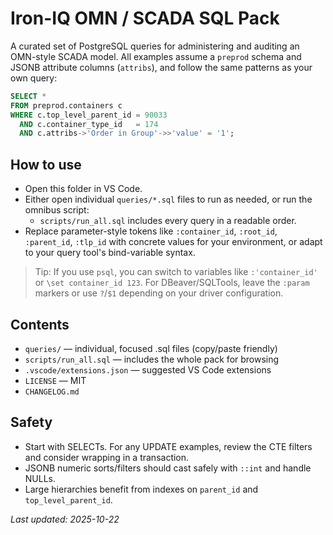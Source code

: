 # Iron-IQ OMN / SCADA SQL Pack

A curated set of PostgreSQL queries for administering and auditing an OMN-style SCADA model.
All examples assume a `preprod` schema and JSONB attribute columns (`attribs`), and follow
the same patterns as your own query:

```sql
SELECT *
FROM preprod.containers c
WHERE c.top_level_parent_id = 90033
  AND c.container_type_id   = 174
  AND c.attribs->'Order in Group'->>'value' = '1';
```

## How to use

- Open this folder in VS Code.
- Either open individual `queries/*.sql` files to run as needed, or run the omnibus script:
  - `scripts/run_all.sql` includes every query in a readable order.
- Replace parameter-style tokens like `:container_id`, `:root_id`, `:parent_id`, `:tlp_id` with concrete values
  for your environment, or adapt to your query tool's bind-variable syntax.

> Tip: If you use `psql`, you can switch to variables like `:'container_id'` or `\set container_id 123`.
For DBeaver/SQLTools, leave the `:param` markers or use `?`/`$1` depending on your driver configuration.

## Contents

- `queries/` — individual, focused .sql files (copy/paste friendly)
- `scripts/run_all.sql` — includes the whole pack for browsing
- `.vscode/extensions.json` — suggested VS Code extensions
- `LICENSE` — MIT
- `CHANGELOG.md`

## Safety

- Start with SELECTs. For any UPDATE examples, review the CTE filters and consider wrapping in a transaction.
- JSONB numeric sorts/filters should cast safely with `::int` and handle NULLs.
- Large hierarchies benefit from indexes on `parent_id` and `top_level_parent_id`.

_Last updated: 2025-10-22_
